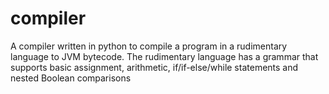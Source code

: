# compiler
A compiler written in python to compile a program in a rudimentary language to JVM bytecode. The rudimentary language has a grammar that supports basic assignment, arithmetic, if/if-else/while statements and nested Boolean comparisons
